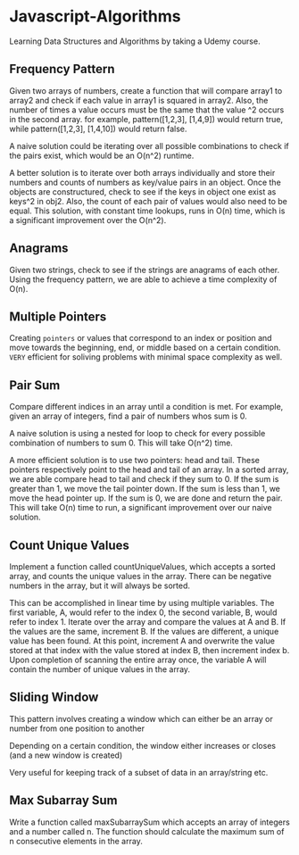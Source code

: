 # Javascript-Algorithms

Learning Data Structures and Algorithms by taking a Udemy course.

## Frequency Pattern
Given two arrays of numbers, create a function that will compare array1 to array2 and check if each value in array1 is squared in array2.
Also, the number of times a value occurs must be the same that the value ^2 occurs in the second array. for example, pattern([1,2,3], [1,4,9]) would return true, while pattern([1,2,3], [1,4,10]) would return false.

A naive solution could be iterating over all possible combinations to check if the pairs exist, which would be an O(n^2) runtime.

A better solution is to iterate over both arrays individually and store their numbers and counts of numbers as key/value pairs in an object. Once the objects are constructured, check to see if the keys in object one exist as keys^2 in obj2. Also, the count of each pair of values would also need to be equal.  This solution, with constant time lookups, runs in O(n) time, which is a significant improvement over the O(n^2).

## Anagrams
Given two strings, check to see if the strings are anagrams of each other.  Using the frequency pattern, we are able to achieve a time complexity of O(n).

## Multiple Pointers
Creating `pointers` or values that correspond to an index or position and move towards the beginning, end, or middle based on a certain condition. `VERY` efficient for soliving problems with minimal space complexity as well.

## Pair Sum
Compare different indices in an array until a condition is met. For example, given an array of integers, find a pair of numbers whos sum is 0.

A naive solution is using a nested for loop to check for every possible combination of numbers to sum 0. This will take O(n^2) time.

A more efficient solution is to use two pointers: head and tail. These pointers respectively point to the head and tail of an array. In a sorted array, we are able compare head to tail and check if they sum to 0. If the sum is greater than 1, we move the tail pointer down. If the sum is less than 1, we move the head pointer up. If the sum is 0, we are done and return the pair.  This will take O(n) time to run, a significant improvement over our naive solution.

## Count Unique Values
Implement a function called countUniqueValues, which accepts a sorted array, and counts the unique values in the array. There can be negative numbers in the array, but it will always be sorted.

This can be accomplished in linear time by using multiple variables. The first variable, A,  would refer to the index 0, the second variable, B,  would refer to index 1. Iterate over the array and compare the values at A and B. If the values are the same, increment B. If the values are different, a unique value has been found. At this point, increment A and overwrite the value stored at that index with the value stored at index B, then increment index b. Upon completion of scanning the entire array once, the variable A will contain the number of unique values in the array.

## Sliding Window
This pattern involves creating a window which can either be an array or number from one position to another

Depending on a certain condition, the window either increases or closes (and a new window is created)

Very useful for keeping track of a subset of data in an array/string etc.

## Max Subarray Sum
Write a function called maxSubarraySum which accepts an array of integers and a number called n. The function should calculate the maximum sum of n consecutive elements in the array.